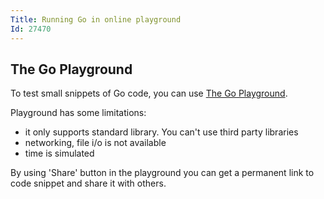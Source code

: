 ```yaml
---
Title: Running Go in online playground
Id: 27470
---
```

## The Go Playground

To test small snippets of Go code, you can use [The Go Playground](https://play.golang.org).

Playground has some limitations:
* it only supports standard library. You can't use third party libraries
* networking, file i/o is not available
* time is simulated

By using 'Share' button in the playground you can get a permanent link to code snippet and share it with others.
